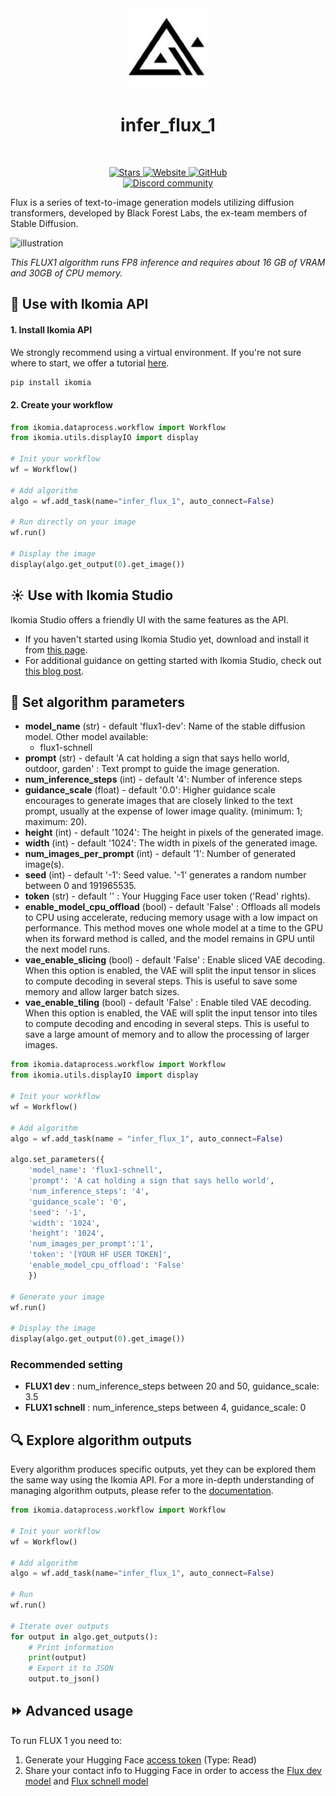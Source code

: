 <div align="center">
  <img src="images/icon.png" alt="Algorithm icon">
  <h1 align="center">infer_flux_1</h1>
</div>
<br />
<p align="center">
    <a href="https://github.com/Ikomia-hub/infer_flux_1">
        <img alt="Stars" src="https://img.shields.io/github/stars/Ikomia-hub/infer_flux_1">
    </a>
    <a href="https://app.ikomia.ai/hub/">
        <img alt="Website" src="https://img.shields.io/website/http/app.ikomia.ai/en.svg?down_color=red&down_message=offline&up_message=online">
    </a>
    <a href="https://github.com/Ikomia-hub/infer_flux_1/blob/main/LICENSE.md">
        <img alt="GitHub" src="https://img.shields.io/github/license/Ikomia-hub/infer_flux_1.svg?color=blue">
    </a>    
    <br>
    <a href="https://discord.com/invite/82Tnw9UGGc">
        <img alt="Discord community" src="https://img.shields.io/badge/Discord-white?style=social&logo=discord">
    </a> 
</p>

Flux is a series of text-to-image generation models utilizing diffusion transformers, developed by Black Forest Labs, the ex-team members of Stable Diffusion.

![illustration](https://github.com/black-forest-labs/flux/blob/main/assets/grid.jpg?raw=true)

*This FLUX1 algorithm runs FP8 inference and requires about 16 GB of VRAM and 30GB of CPU memory.*

## :rocket: Use with Ikomia API

#### 1. Install Ikomia API

We strongly recommend using a virtual environment. If you're not sure where to start, we offer a tutorial [here](https://www.ikomia.ai/blog/a-step-by-step-guide-to-creating-virtual-environments-in-python).

```sh
pip install ikomia
```

#### 2. Create your workflow

```python
from ikomia.dataprocess.workflow import Workflow
from ikomia.utils.displayIO import display

# Init your workflow
wf = Workflow()

# Add algorithm
algo = wf.add_task(name="infer_flux_1", auto_connect=False)

# Run directly on your image
wf.run()

# Display the image
display(algo.get_output(0).get_image())
```

## :sunny: Use with Ikomia Studio
Ikomia Studio offers a friendly UI with the same features as the API.
- If you haven't started using Ikomia Studio yet, download and install it from [this page](https://www.ikomia.ai/studio).
- For additional guidance on getting started with Ikomia Studio, check out [this blog post](https://www.ikomia.ai/blog/how-to-get-started-with-ikomia-studio).

## :pencil: Set algorithm parameters
- **model_name** (str) - default 'flux1-dev': Name of the stable diffusion model. Other model available:
    - flux1-schnell
- **prompt** (str) - default 'A cat holding a sign that says hello world, outdoor, garden' : Text prompt to guide the image generation.
- **num_inference_steps** (int) - default '4': Number of inference steps
- **guidance_scale** (float) - default '0.0':  Higher guidance scale encourages to generate images that are closely linked to the text prompt, usually at the expense of lower image quality. (minimum: 1; maximum: 20).
- **height** (int) - default '1024': The height in pixels of the generated image.
- **width** (int) - default '1024': The width in pixels of the generated image.
- **num_images_per_prompt** (int) - default '1': Number of generated image(s).
- **seed** (int) - default '-1': Seed value. '-1' generates a random number between 0 and 191965535.
- **token** (str) - default '' : Your Hugging Face user token ('Read' rights). 
- **enable_model_cpu_offload** (bool) - default 'False' : Offloads all models to CPU using accelerate, reducing memory usage with a low impact on performance. This method moves one whole model at a time to the GPU when its forward method is called, and the model remains in GPU until the next model runs. 
- **vae_enable_slicing** (bool) - default 'False' : Enable sliced VAE decoding. When this option is enabled, the VAE will split the input tensor in slices to compute decoding in several steps. This is useful to save some memory and allow larger batch sizes.
- **vae_enable_tiling** (bool) - default 'False' : Enable tiled VAE decoding. When this option is enabled, the VAE will split the input tensor into tiles to compute decoding and encoding in several steps. This is useful to save a large amount of memory and to allow the processing of larger images.


```python
from ikomia.dataprocess.workflow import Workflow
from ikomia.utils.displayIO import display

# Init your workflow
wf = Workflow()

# Add algorithm
algo = wf.add_task(name = "infer_flux_1", auto_connect=False)

algo.set_parameters({
    'model_name': 'flux1-schnell',
    'prompt': 'A cat holding a sign that says hello world',
    'num_inference_steps': '4',
    'guidance_scale': '0',
    'seed': '-1',
    'width': '1024',
    'height': '1024',
    'num_images_per_prompt':'1',
    'token': '[YOUR HF USER TOKEN]',
    'enable_model_cpu_offload': 'False'
    })

# Generate your image
wf.run()

# Display the image
display(algo.get_output(0).get_image())
```

### Recommended setting
- **FLUX1 dev** : num_inference_steps between 20 and 50, guidance_scale: 3.5
- **FLUX1 schnell** : num_inference_steps between 4, guidance_scale: 0

## :mag: Explore algorithm outputs

Every algorithm produces specific outputs, yet they can be explored them the same way using the Ikomia API. For a more in-depth understanding of managing algorithm outputs, please refer to the [documentation](https://ikomia-dev.github.io/python-api-documentation/advanced_guide/IO_management.html).

```python
from ikomia.dataprocess.workflow import Workflow

# Init your workflow
wf = Workflow()

# Add algorithm
algo = wf.add_task(name="infer_flux_1", auto_connect=False)

# Run  
wf.run()

# Iterate over outputs
for output in algo.get_outputs():
    # Print information
    print(output)
    # Export it to JSON
    output.to_json()
```


## :fast_forward: Advanced usage 

To run FLUX 1 you need to:
1. Generate your Hugging Face [access token](https://huggingface.co/docs/hub/security-tokens) (Type: Read)
2. Share your contact info to Hugging Face in order to access the [Flux dev model](https://huggingface.co/black-forest-labs/FLUX.1-dev/tree/main) and [Flux schnell model](https://huggingface.co/black-forest-labs/FLUX.1-schnell/tree/main)